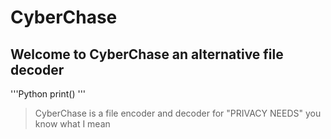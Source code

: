 # CyberChase
## Welcome to CyberChase an alternative file decoder

'''Python
print()
'''
>CyberChase is a file encoder and decoder for "PRIVACY NEEDS" you know what I mean
